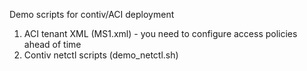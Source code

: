 Demo scripts for contiv/ACI deployment

1. ACI tenant XML (MS1.xml) - you need to configure access policies ahead of time
2. Contiv netctl scripts (demo_netctl.sh)
